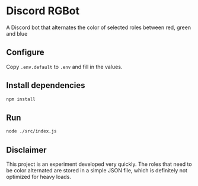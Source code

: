 # Discord RGBot

A Discord bot that alternates the color of selected roles between red, green and blue

## Configure

Copy `.env.default` to `.env` and fill in the values.

## Install dependencies

```sh 
npm install
```

## Run

```sh
node ./src/index.js
```

## Disclaimer

This project is an experiment developed very quickly. The roles that need to be color alternated are stored in a simple JSON file, which is definitely not optimized for heavy loads.
